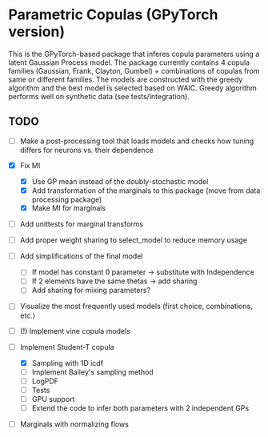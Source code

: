 # Parametric Copulas (GPyTorch version)

This is the GPyTorch-based package that inferes copula parameters using a latent Gaussian Process model.
The package currently contains 4 copula families (Gaussian, Frank, Clayton, Gumbel) + combinations of copulas from same or different families.
The models are constructed with the greedy algorithm and the best model is selected based on WAIC. 
Greedy algorithm performs well on synthetic data (see tests/integration).

## TODO

- [ ] Make a post-processing tool that loads models and checks how tuning differs for neurons vs. their dependence
- [x] Fix MI
	- [x] Use GP mean instead of the doubly-stochastic model
	- [x] Add transformation of the marginals to this package (move from data processing package)
	- [x] Make MI for marginals
- [ ] Add unittests for marginal transforms
- [ ] Add proper weight sharing to select_model to reduce memory usage
- [ ] Add simplifications of the final model
	- [ ] If model has constant 0 parameter -> substitute with Independence
	- [ ] If 2 elements have the same thetas -> add sharing
	- [ ] Add sharing for mixing parameters?
- [ ] Visualize the most frequently used models (first choice, combinations, etc.)
- [ ] (!) Implement vine copula models
- [ ] Implement Student-T copula
	- [x] Sampling with 1D icdf
	- [ ] Implement Bailey's sampling method
	- [ ] LogPDF
	- [ ] Tests
	- [ ] GPU support
	- [ ] Extend the code to infer both parameters with 2 independent GPs 
- [ ] Marginals with normalizing flows 

